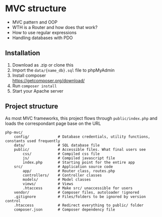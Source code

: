 # MVC structure
- MVC pattern and OOP
- WTH is a Router and how does that work?
- How to use regular expressions
- Handling databases with PDO

## Installation
1. Download as .zip or clone this
2. Import the `data/{name_db}.sql` file to phpMyAdmin
3. Install composer  
https://getcomposer.org/download/
4. Run `composer install`
3. Start your Apache server


## Project structure
As most MVC frameworks, this project flows through `public/index.php` and loads the correspondant page base on the URL
```
php-mvc/
    config/             # Database credentials, utility functions, constants used frequently
    data/               # SQL database file
    public/             # Accessible files. What final users see
        css/            # Compiled css file
        js/             # Compiled javascript file
        index.php       # Starting point for the entire app
    src/                # Application source code
        app/            # Router class, routes.php
        controllers/    # Controller classes
        models/         # Model classes
        views/          # Views
        .htaccess       # Make src/ unaccessible for users
    vendor/             # Composer files, autoloader !ignored
    .gitignore          # Files/folders to be ignored by version control
    .htaccess           # Redirect everything to public/ folder
    composer.json       # Composer dependency file
```
